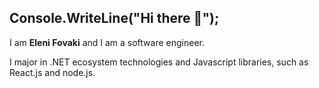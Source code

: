 ## Console.WriteLine("Hi there 👋");
I am <b>Eleni Fovaki</b> and I am a software engineer.

I major in .NET ecosystem technologies and Javascript libraries, such as React.js and node.js.
<!--
**EleniFovaki/EleniFovaki** is a ✨ _special_ ✨ repository because its `README.md` (this file) appears on your GitHub profile.

Here are some ideas to get you started:

 🔭 I’m currently working on a large scale ERP/CRM system for billing the energy sector in Greece ([Protergia.gr](https://www.protergia.gr/) is using it) and experimenting with javascript libraries such as React.js and node.js. </br>
 🌱 I’m currently learning Docker and machine learning basics.</br>
 👯 I’m currently interested in full stack web development, cloud technologies and machine learning.</br>
 👯 I’m looking to collaborate on energy market projects.

💬 Ask me about: if I am currently available for collaborations via my Linkdn page.</br>
📫 How to reach me: Via mail => fovakieleni@gmail.com and/or my Linkdn page => https://www.linkedin.com/in/elenifovaki055/</br>
😄 Pronouns: she/her</br>
⚡ Fun fact: Outside of work I am interested in following the advances of science and reading novel books. I also like travelling and tennis.-->

